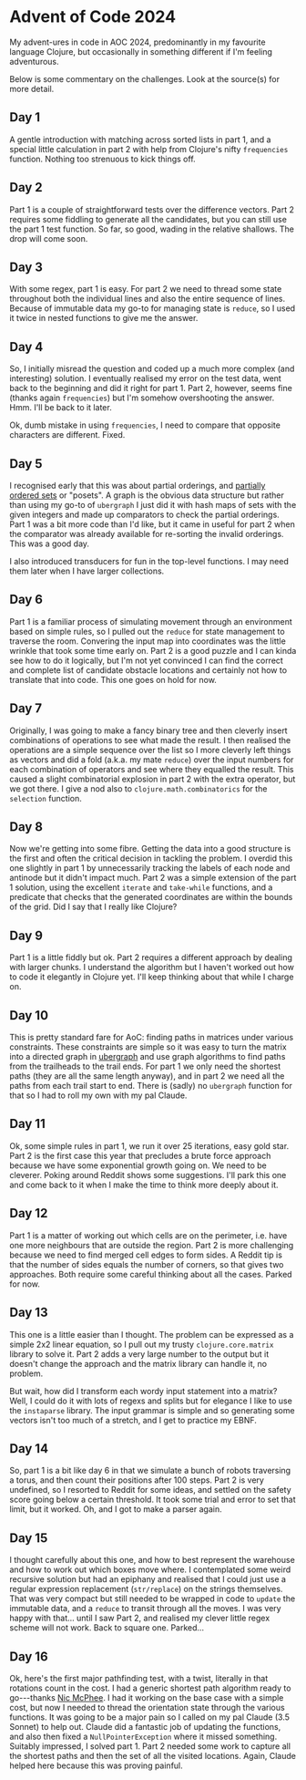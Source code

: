 # Advent of Code 2024

My advent-ures in code in AOC 2024, predominantly in my favourite language Clojure, but occasionally in something different if I'm feeling adventurous.

Below is some commentary on the challenges. Look at the source(s) for more detail.

## Day 1

A gentle introduction with matching across sorted lists in part 1, and a special little calculation in part 2 with help from Clojure's nifty `frequencies` function. Nothing too strenuous to kick things off.

## Day 2

Part 1 is a couple of straightforward tests over the difference vectors. Part 2 requires some fiddling to generate all the candidates, but you can still use the part 1 test function. So far, so good, wading in the relative shallows. The drop will come soon.

## Day 3

With some regex, part 1 is easy. For part 2 we need to thread some state throughout both the individual lines and also the entire sequence of lines. Because of immutable data my go-to for managing state is `reduce`, so I used it twice in nested functions to give me the answer.

## Day 4

So, I initially misread the question and coded up a much more complex (and interesting) solution. I eventually realised my error on the test data, went back to the beginning and did it right for part 1. Part 2, however, seems fine (thanks again `frequencies`) but I'm somehow overshooting the answer. Hmm. I'll be back to it later.

Ok, dumb mistake in using `frequencies`, I need to compare that opposite characters are different. Fixed.

## Day 5

I recognised early that this was about partial orderings, and [partially ordered sets](https://en.wikipedia.org/wiki/Partially_ordered_set) or "posets". A graph is the obvious data structure but rather than using my go-to of `ubergraph` I just did it with hash maps of sets with the given integers and made up comparators to check the partial orderings. Part 1 was a bit more code than I'd like, but it came in useful for part 2 when the comparator was already available for re-sorting the invalid orderings. This was a good day.

I also introduced transducers for fun in the top-level functions. I may need them later when I have larger collections.

## Day 6

Part 1 is a familiar process of simulating movement through an environment based on simple rules, so I pulled out the `reduce` for state management to traverse the room. Convering the input map into coordinates was the little wrinkle that took some time early on. Part 2 is a good puzzle and I can kinda see how to do it logically, but I'm not yet convinced I can find the correct and complete list of candidate obstacle locations and certainly not how to translate that into code. This one goes on hold for now.

## Day 7

Originally, I was going to make a fancy binary tree and then cleverly insert combinations of operations to see what made the result. I then realised the operations are a simple sequence over the list so I more cleverly left things as vectors and did a fold (a.k.a. my mate `reduce`) over the input numbers for each combination of operators and see where they equalled the result. This caused a slight combinatorial explosion in part 2 with the extra operator, but we got there. I give a nod also to `clojure.math.combinatorics` for the `selection` function.

## Day 8

Now we're getting into some fibre. Getting the data into a good structure is the first and often the critical decision in tackling the problem. I overdid this one slightly in part 1 by unnecessarily tracking the labels of each node and antinode but it didn't impact much. Part 2 was a simple extension of the part 1 solution, using the excellent `iterate` and `take-while` functions, and a predicate that checks that the generated coordinates are within the bounds of the grid.  Did I say that I really like Clojure?

## Day 9

Part 1 is a little fiddly but ok. Part 2 requires a different approach by dealing with larger chunks. I understand the algorithm but I haven't worked out how to code it elegantly in Clojure yet. I'll keep thinking about that while I charge on.

## Day 10

This is pretty standard fare for AoC: finding paths in matrices under various constraints. These constraints are simple so it was easy to turn the matrix into a directed graph in [ubergraph](https://github.com/Engelberg/ubergraph) and use graph algorithms to find paths from the trailheads to the trail ends. For part 1 we only need the shortest paths (they are all the same length anyway), and in part 2 we need all the paths from each trail start to end. There is (sadly) no `ubergraph` function for that so I had to roll my own with my pal Claude.

## Day 11

Ok, some simple rules in part 1, we run it over 25 iterations, easy gold star. Part 2 is the first case this year that precludes a brute force approach because we have some exponential growth going on. We need to be cleverer. Poking around Reddit shows some suggestions. I'll park this one and come back to it when I make the time to think more deeply about it.

## Day 12

Part 1 is a matter of working out which cells are on the perimeter, i.e. have one more neighbours that are outside the region. Part 2 is more challenging because we need to find merged cell edges to form sides. A Reddit tip is that the number of sides equals the number of corners, so that gives two approaches. Both require some careful thinking about all the cases. Parked for now.

## Day 13

This one is a little easier than I thought. The problem can be expressed as a simple 2x2 linear equation, so I pull out my trusty `clojure.core.matrix` library to solve it. Part 2 adds a very large number to the output but it doesn't change the approach and the matrix library can handle it, no problem.

But wait, how did I transform each wordy input statement into a matrix? Well, I could do it with lots of regexs and splits but for elegance I like to use the `instaparse` library. The input grammar is simple and so generating some vectors isn't too much of a stretch, and I get to practice my EBNF.

## Day 14

So, part 1 is a bit like day 6 in that we simulate a bunch of robots traversing a torus, and then count their positions after 100 steps. Part 2 is very undefined, so I resorted to Reddit for some ideas, and settled on the safety score going below a certain threshold. It took some trial and error to set that limit, but it worked. Oh, and I got to make a parser again.

## Day 15

I thought carefully about this one, and how to best represent the warehouse and how to work out which boxes move where. I contemplated some weird recursive solution but had an epiphany and realised that I could just use a regular expression replacement (`str/replace`) on the strings themselves. That was very compact but still needed to be wrapped in code to `update` the immutable data, and a `reduce` to transit through all the moves. I was very happy with that... until I saw Part 2, and realised my clever little regex scheme will not work. Back to square one. Parked...

## Day 16

Ok, here's the first major pathfinding test, with a twist, literally in that rotations count in the cost. I had a generic shortest path algorithm ready to go---thanks [Nic McPhee](https://github.com/NicMcPhee/a-star-search/blob/master/src/search/algorithms.clj). I had it working on the base case with a simple cost, but now I needed to thread the orientation state through the various functions.  It was going to be a major pain so I called on my pal Claude (3.5 Sonnet) to help out. Claude did a fantastic job of updating the functions, and also then fixed a `NullPointerException` where it missed something. Suitably impressed, I solved part 1. Part 2 needed some work to capture all the shortest paths and then the set of all the visited locations. Again, Claude helped here because this was proving painful. 